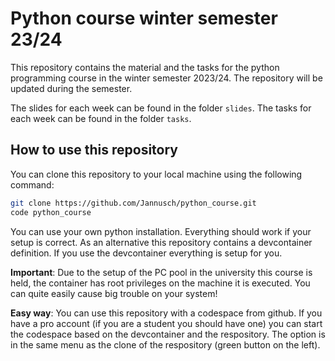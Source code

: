 # Python course winter semester 23/24
This repository contains the material and the tasks for the python programming course in the winter semester 2023/24. The repository will be updated during the semester.

The slides for each week can be found in the folder `slides`. The tasks for each week can be found in the folder `tasks`.

## How to use this repository
You can clone this repository to your local machine using the following command:
```bash
git clone https://github.com/Jannusch/python_course.git
code python_course
```
You can use your own python installation. Everything should work if your setup is correct.
As an alternative this repository contains a devcontainer definition. 
If you use the devcontainer everything is setup for you.

**Important**:
Due to the setup of the PC pool in the university this course is held, the container has root privileges on the machine it is executed. You can quite easily cause big trouble on your system!

**Easy way**:
You can use this repository with a codespace from github. If you have a pro account (if you are a student you should have one) you can start the codespace based on the devcontainer and the respository. The option is in the same menu as the clone of the respository (green button on the left).